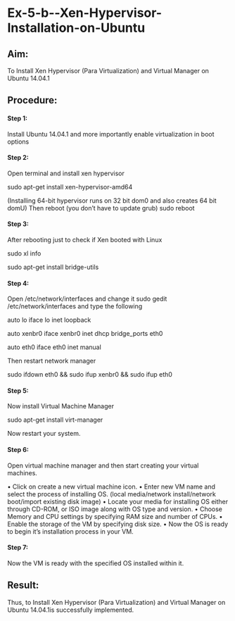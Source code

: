 # Ex-5-b--Xen-Hypervisor-Installation-on-Ubuntu

## Aim:

To Install Xen Hypervisor (Para Virtualization) and Virtual Manager on Ubuntu 14.04.1

## Procedure:

#### Step 1:	
Install Ubuntu 14.04.1 and more importantly enable virtualization in boot options

#### Step 2:	
Open terminal and install xen hypervisor

sudo apt-get install xen-hypervisor-amd64

(Installing 64-bit hypervisor runs on 32 bit dom0 and also creates 64 bit domU) Then reboot (you don’t have to update grub)
sudo reboot

#### Step 3:
After rebooting just to check if Xen booted with Linux

sudo xl info

sudo apt-get install bridge-utils

#### Step 4:
Open /etc/network/interfaces and change it sudo gedit /etc/network/interfaces and type the following

auto lo
iface lo inet loopback

auto xenbr0
iface xenbr0 inet dhcp bridge_ports eth0

auto eth0
iface eth0 inet manual

Then restart network manager

sudo ifdown eth0 && sudo ifup xenbr0 && sudo ifup eth0

#### Step 5:
Now install Virtual Machine Manager

sudo apt-get install virt-manager
 
Now restart your system.

#### Step 6:
Open virtual machine manager and then start creating your virtual machines.

•	Click on create a new virtual machine icon.
•	Enter new VM name and select the process of installing OS.
(local media/network install/network boot/import existing disk image)
•	Locate your media for installing OS either through CD-ROM, or ISO image along with OS type and version.
•	Choose Memory and CPU settings by specifying RAM size and number of CPUs.
•	Enable the storage of the VM by specifying disk size.
•	Now the OS is ready to begin it’s installation process in your VM.
#### Step 7:
Now the VM is ready with the specified OS installed within it.









## Result:
Thus, to Install Xen Hypervisor (Para Virtualization) and Virtual Manager on Ubuntu 14.04.1is successfully implemented.
